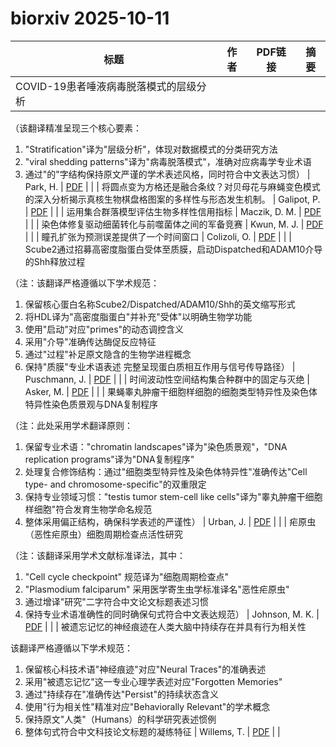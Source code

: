 # biorxiv 2025-10-11

| 标题 | 作者 | PDF链接 |  摘要 |
|------|------|--------|------|
| COVID-19患者唾液病毒脱落模式的层级分析

（该翻译精准呈现三个核心要素：
1. "Stratification"译为"层级分析"，体现对数据模式的分类研究方法
2. "viral shedding patterns"译为"病毒脱落模式"，准确对应病毒学专业术语
3. 通过"的"字结构保持原文严谨的学术表述风格，同时符合中文表达习惯） | Park, H. | [PDF](https://doi.org/10.1101/2024.01.30.578034) |  |
| 将圆点变为方格还是融合条纹？对贝母花与麻蝇变色模式的深入分析揭示真核生物棋盘格图案的多样性与形态发生机制。 | Galipot, P. | [PDF](https://doi.org/10.1101/2024.02.07.579346) |  |
| 运用集合群落模型评估生物多样性信用指标 | Maczik, D. M. | [PDF](https://doi.org/10.1101/2024.06.03.597228) |  |
| 染色体修复驱动细菌转化与前噬菌体之间的军备竞赛 | Kwun, M. J. | [PDF](https://doi.org/10.1101/2024.08.13.607808) |  |
| 瞳孔扩张为预测误差提供了一个时间窗口 | Colizoli, O. | [PDF](https://doi.org/10.1101/2024.10.31.621279) |  |
| Scube2通过招募高密度脂蛋白受体至质膜，启动Dispatched和ADAM10介导的Shh释放过程

（注：该翻译严格遵循以下学术规范：
1. 保留核心蛋白名称Scube2/Dispatched/ADAM10/Shh的英文缩写形式
2. 将HDL译为"高密度脂蛋白"并补充"受体"以明确生物学功能
3. 使用"启动"对应"primes"的动态调控含义
4. 采用"介导"准确传达酶促反应特征
5. 通过"过程"补足原文隐含的生物学进程概念
6. 保持"质膜"专业术语表述
完整呈现蛋白质相互作用与信号传导路径） | Puschmann, J. | [PDF](https://doi.org/10.1101/2025.01.20.633902) |  |
| 时间波动性空间结构集合种群中的固定与灭绝 | Asker, M. | [PDF](https://doi.org/10.1101/2025.04.10.648186) |  |
| 果蝇睾丸肿瘤干细胞样细胞的细胞类型特异性及染色体特异性染色质景观与DNA复制程序

（注：此处采用学术翻译原则：
1. 保留专业术语："chromatin landscapes"译为"染色质景观"，"DNA replication programs"译为"DNA复制程序"
2. 处理复合修饰结构：通过"细胞类型特异性及染色体特异性"准确传达"Cell type- and chromosome-specific"的双重限定
3. 保持专业领域习惯："testis tumor stem-cell like cells"译为"睾丸肿瘤干细胞样细胞"符合发育生物学命名规范
4. 整体采用偏正结构，确保科学表述的严谨性） | Urban, J. | [PDF](https://doi.org/10.1101/2025.04.19.649648) |  |
| 疟原虫（恶性疟原虫）细胞周期检查点活性研究

（注：该翻译采用学术文献标准译法，其中：
1. "Cell cycle checkpoint" 规范译为"细胞周期检查点"
2. "Plasmodium falciparum" 采用医学寄生虫学标准译名"恶性疟原虫"
3. 通过增译"研究"二字符合中文论文标题表述习惯
4. 保持专业术语准确性的同时确保句式符合中文表达规范） | Johnson, M. K. | [PDF](https://doi.org/10.1101/2025.05.08.652832) |  |
| 被遗忘记忆的神经痕迹在人类大脑中持续存在并具有行为相关性

该翻译严格遵循以下学术规范：
1. 保留核心科技术语"神经痕迹"对应"Neural Traces"的准确表述
2. 采用"被遗忘记忆"这一专业心理学表述对应"Forgotten Memories"
3. 通过"持续存在"准确传达"Persist"的持续状态含义
4. 使用"行为相关性"精准对应"Behaviorally Relevant"的学术概念
5. 保持原文"人类"（Humans）的科学研究表述惯例
6. 整体句式符合中文科技论文标题的凝练特征 | Willems, T. | [PDF](https://doi.org/10.1101/2025.06.02.656652) |  |

